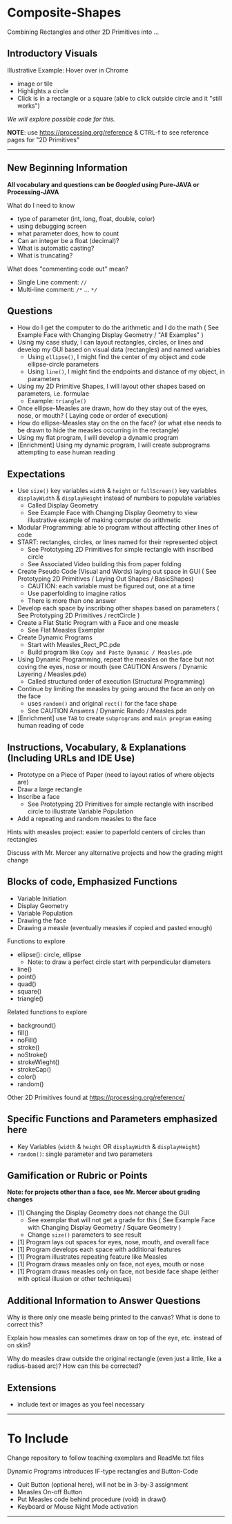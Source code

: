 # Composite-Shapes
Combining Rectangles and other 2D Primitives into ...

## Introductory Visuals

Illustrative Example: Hover over in Chrome
- image or tile
- Highlights a circle
- Click is in a rectangle or a square (able to click outside circle and it "still works")

*We will explore possible code for this.*

**NOTE**: use https://processing.org/reference & CTRL-f to see reference pages for "2D Primitives"

---

## New Beginning Information

**All vocabulary and questions can be *Googled* using Pure-JAVA or Processing-JAVA**

What do I need to know
- type of parameter (int, long, float, double, color)
- using debugging screen
- what parameter does, how to count
- Can an integer be a float (decimal)?
- What is automatic casting?
- What is truncating?

What does "commenting code out" mean?
- Single Line comment: `//`
- Multi-line comment: `/*` ... `*/`

## Questions
- How do I get the computer to do the arithmetic and I do the math ( See Example Face with Changing Display Geometry / "All Examples" )
- Using my case study, I can layout rectangles, circles, or lines and develop my GUI based on visual data (rectangles) and named variables
  - Using `ellipse()`, I might find the center of my object and code ellipse-circle parameters
  - Using `line()`, I might find the endpoints and distance of my object, in parameters
- Using my 2D Primitive Shapes, I will layout other shapes based on parameters, i.e. formulae
   - Example: `triangle()`
- Once ellipse-Measles are drawn, how do they stay out of the eyes, nose, or mouth? ( Laying code or order of execution)
- How do ellipse-Measles stay on the on the face? (or what else needs to be drawn to hide the measles occurring in the rectangle)
- Using my flat program, I will develop a dynamic program
- [Enrichment] Using my dynamic program, I will create subprograms attempting to ease human reading

## Expectations
- Use `size()` key variables `width` & `height` or `fullScreen()` key variables `displayWidth` & `displayHeight` instead of numbers to populate variables
  - Called Display Geometry
  - See Example Face with Changing Display Geometry to view illustrative example of making computer do arithmetic
- Modular Programming: able to program without affecting other lines of code
- START: rectangles, circles, or lines named for their represented object
  - See Prototyping 2D Primitives for simple rectangle with inscribed circle
  - See Associated Video building this from paper folding
- Create Pseudo Code (Visual and Words) laying out space in GUI ( See Prototyping 2D Primitives / Laying Out Shapes / BasicShapes)
  - CAUTION: each variable must be figured out, one at a time
  - Use paperfolding to imagine ratios
  - There is more than one answer
- Develop each space by inscribing other shapes based on parameters ( See Prototyping 2D Primitives / rectCircle )
- Create a Flat Static Program with a Face and one measle
  - See Flat Measles Exemplar
- Create Dynamic Programs
  - Start with Measles_Rect_PC.pde
  - Build program like `Copy and Paste Dynamic / Measles.pde`
- Using Dynamic Programming, repeat the measles on the face but not coving the eyes, nose or mouth (see CAUTION Answers / Dynamic Layering / Measles.pde)
  - Called structured order of execution (Structural Programming)
- Continue by limiting the measles by going around the face an only on the face
  - uses `random()` and original `rect()` for the face shape
  - See CAUTION Answers / Dynamic Rando / Measles.pde
- [Enrichment] use `TAB` to create `subprograms` and `main program` easing human reading of code

## Instructions, Vocabulary, & Explanations (Including URLs and IDE Use)
- Prototype on a Piece of Paper (need to layout ratios of where objects are)
- Draw a large rectangle
- Inscribe a face
  - See Prototyping 2D Primitives for simple rectangle with inscribed circle to illustrate Variable Population
- Add a repeating and random measles to the face

Hints with measles project: easier to paperfold centers of circles than rectangles

Discuss with Mr. Mercer any alternative projects and how the grading might change

## Blocks of code, Emphasized Functions
- Variable Initiation
- Display Geometry
- Variable Population
- Drawing the face
- Drawing a measle (eventually measles if copied and pasted enough)

Functions to explore
- ellipse(): circle, ellipse
  - Note: to draw a perfect circle start with perpendicular diameters
- line()
- point()
- quad()
- square()
- triangle()

Related functions to explore
- background()
- fill()
- noFill()
- stroke()
- noStroke()
- strokeWieght()
- strokeCap()
- color()
- random()

Other 2D Primitives found at https://processing.org/reference/

## Specific Functions and Parameters emphasized here
- Key Variables (`width` & `height` OR `displayWidth` & `displayHeight`)
- `random()`: single parameter and two parameters

## Gamification or Rubric or Points

**Note: for projects other than a face, see Mr. Mercer about grading changes**

- [1] Changing the Display Geometry does not change the GUI
  - See exemplar that will not get a grade for this ( See Example Face with Changing Display Geometry / Square Geometry )
  - Change `size()` parameters to see result
- [1] Program lays out spaces for eyes, nose, mouth, and overall face
- [1] Program develops each space with additional features
- [1] Program illustrates repeating feature like Measles
- [1] Program draws measles only on face, not eyes, mouth or nose
- [1] Program draws measles only on face, not beside face shape (either with optical illusion or other techniques)

## Additional Information to Answer Questions

Why is there only one measle being printed to the canvas? What is done to correct this?

Explain how measles can sometimes draw on top of the eye, etc. instead of on skin?

Why do measles draw outside the original rectangle (even just a little, like a radius-based arc)? How can this be corrected?

## Extensions
- include text or images as you feel necessary

---

# To Include

Change repository to follow teaching exemplars and ReadMe.txt files

Dynamic Programs introduces IF-type rectangles and Button-Code
- Quit Button (optional here), will not be in 3-by-3 assignment
- Measles On-off Button
- Put Measles code behind procedure (void) in draw()
- Keyboard or Mouse Night Mode activation

---

